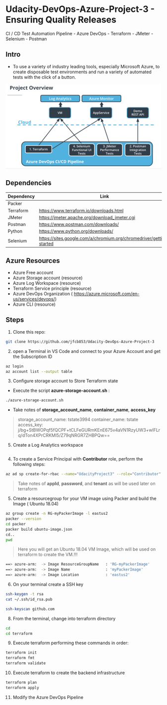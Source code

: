 # Udacity-DevOps-Azure-Project-3 - Ensuring Quality Releases
CI / CD Test Automation Pipeline - Azure DevOps - Terraform - JMeter -Selenium - Postman

## Intro

* To use  a variety of industry leading tools, especially Microsoft Azure, to create disposable test environments and run a variety of automated tests with the click of a button.

![intro.png](./images/intro.png)

## Dependencies
| Dependency | Link |
| ------ | ------ |
| Packer | |
| Terraform | https://www.terraform.io/downloads.html |
| JMeter |  https://jmeter.apache.org/download_jmeter.cgi|
| Postman | https://www.postman.com/downloads/ |
| Python | https://www.python.org/downloads/ |
| Selenium | https://sites.google.com/a/chromium.org/chromedriver/getting-started |
 

## Azure Resources
 - Azure Free account  
 - Azure Storage account (resource)
 - Azure Log Workspace (resource)
 - Terraform Service principle (resource)
 - Azure DevOps Organization ( https://azure.microsoft.com/en-us/services/devops/)
 - Azure CLI (resource)

## Steps

1. Clone this repo:

```sh
git clone https://github.com/jfcb853/Udacity-DevOps-Azure-Project-3
```

2. open a Terminal in VS Code and connect to your Azure Account and get the Subscription ID

```bash
az login 
az account list --output table
```

3. Configure storage account to Store Terraform state

* Execute the script **azure-storage-account.sh** :

```bash
./azure-storage-account.sh
```

* Take notes of **storage_account_name**, **container_name**, **access_key**

> storage_account_name: tstate3994
> container_name: tstate
> access_key: j/bg+StBWOPqf5fQCPF+tCLFeGURmKEnE675v4aVN1RzyUW3+wlFLrq/dTon4XPrCRKMl5/Z79qNRGR7ZHBPQw==

5. Create a Log Analytics workspace

```bash

```

4. To create a  Service Principal with **Contributor** role, perform the following steps:

```bash
az ad sp create-for-rbac --name="UdacityProject3" --role="Contributor" 
```

> Take notes of **appId**, **password**, and **tenant** as will be used later on terraform

5. Create a resourcegroup for your VM image using Packer and build the Image ( Ubuntu 18.04)

```bash
az group create -n RG-myPackerImage -l eastus2
packer --version
cd packer
packer build ubuntu-image.json
cd..
pwd
```

> Here you will get an Ubuntu 18.04 VM Image, which will be used on terraform to create the VM.!!!

```bash
==> azure-arm:  -> Image ResourceGroupName   : 'RG-myPackerImage'
==> azure-arm:  -> Image Name                : 'myPackerImage'
==> azure-arm:  -> Image Location            : 'eastus2'
```

6.  On your terminal create a SSH key

```bash
ssh-keygen -t rsa
cat ~/.ssh/id_rsa.pub
```

```bash
ssh-keyscan github.com
```

8. From the terminal, change into terraform directory

```bash
cd
cd terraform
```

9. Execute terraform performing these commands in order:

```bash
terraform init
terraform fmt
terraform validate

```

10. Execute terraform to create the backend infrastructure

```bash
terraform plan 
terraform apply
```


11. Modify the Azure DevOps Pipeline

